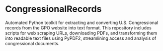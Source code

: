 # CongressionalRecords
Automated Python toolkit for extracting and converting U.S. Congressional records from the GPO website into text format. This repository includes scripts for web scraping URLs, downloading PDFs, and transforming them into readable text files using PyPDF2, streamlining access and analysis of congressional documents.
